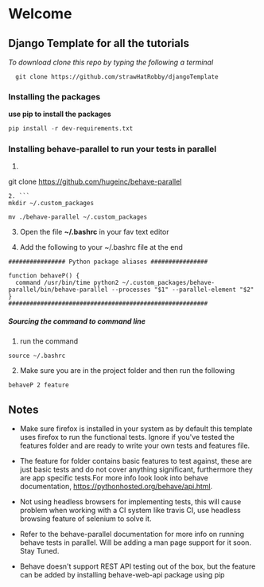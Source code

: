 # Welcome
## Django Template for all the tutorials

*To download clone this repo by typing the following a terminal*


      git clone https://github.com/strawHatRobby/djangoTemplate


### Installing the packages

**use pip to install the packages**

  ```python
  pip install -r dev-requirements.txt
  ```

### Installing behave-parallel to run your tests in parallel


1.  ```
git clone https://github.com/hugeinc/behave-parallel
```
2. ```
mkdir ~/.custom_packages
```

  ```
 mv ./behave-parallel ~/.custom_packages
```
3. Open the file **~/.bashrc** in your fav text editor

4.  Add the following to your ~/.bashrc file at the end

```
################ Python package aliases ################

function behaveP() {
  command /usr/bin/time python2 ~/.custom_packages/behave-parallel/bin/behave-parallel --processes "$1" --parallel-element "$2"
}
########################################################
```

##### Sourcing the command to command line

1. run the command
```
source ~/.bashrc
```
2. Make sure you are in the project folder and then run the following

  ```
behaveP 2 feature

  ```

## Notes

- Make sure firefox is installed in your system as by default this template uses firefox to run the functional tests. Ignore if you've tested the features folder and are ready to write your own tests and features file.

- The feature for folder contains basic features to test against, these are just basic tests and do not cover anything significant, furthermore they are app specific tests.For more info look look into behave documentation, https://pythonhosted.org/behave/api.html.

- Not using headless browsers for implementing tests, this will cause problem when working with a CI system like travis CI, use headless browsing feature of selenium to solve it.

- Refer to the behave-parallel documentation for more info on running behave tests in parallel. Will be adding a man page support for it soon. Stay Tuned.

- Behave doesn't  support REST API testing out of the box, but the feature can be added by installing behave-web-api package using pip
